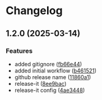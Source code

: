 # Changelog

## 1.2.0 (2025-03-14)

### Features

* added gitignore ([fb66e44](https://github.com/codemask-labs/update-nvmrc-action/commit/fb66e44b01b2717ec55e7fd2187c6c71e4dcd0bf))
* added initial workflow ([b461521](https://github.com/codemask-labs/update-nvmrc-action/commit/b4615210e042e572ee8b696a241208fb10a121d8))
* github release name ([11860a1](https://github.com/codemask-labs/update-nvmrc-action/commit/11860a14b947bdc223b84e5127cb53a7fd8ff2a6))
* release-it ([8ee9bac](https://github.com/codemask-labs/update-nvmrc-action/commit/8ee9baccd10895ed5837bb80e9714541a9c9a00f))
* release-it config ([4ae3448](https://github.com/codemask-labs/update-nvmrc-action/commit/4ae344889f0684a2ff669f9baf06ee42a2c84b33))
